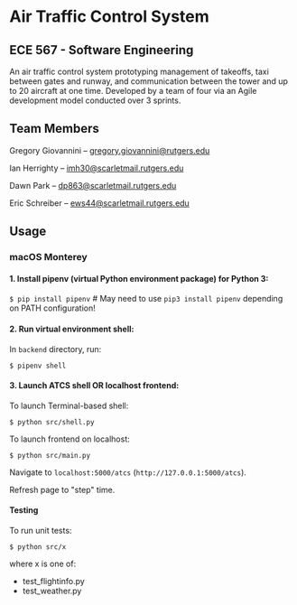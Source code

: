 # Air Traffic Control System
## ECE 567 - Software Engineering

An air traffic control system prototyping management of takeoffs, taxi between gates and runway, and communication between the tower and up to 20 aircraft at one time. Developed by a team of four via an Agile development model conducted over 3 sprints.

## Team Members
Gregory Giovannini – <gregory.giovannini@rutgers.edu>

Ian Herrighty – <imh30@scarletmail.rutgers.edu>

Dawn Park – <dp863@scarletmail.rutgers.edu>

Eric Schreiber – <ews44@scarletmail.rutgers.edu>

## Usage
### macOS Monterey
#### 1. Install pipenv (virtual Python environment package) for Python 3:
`$ pip install pipenv`  # May need to use `pip3 install pipenv` depending on PATH configuration!

#### 2. Run virtual environment shell:
In `backend` directory, run: 

`$ pipenv shell`

#### 3. Launch ATCS shell OR localhost frontend:
To launch Terminal-based shell:

`$ python src/shell.py`

To launch frontend on localhost:

`$ python src/main.py`

Navigate to `localhost:5000/atcs` (`http://127.0.0.1:5000/atcs`).

Refresh page to "step" time.

#### Testing
To run unit tests:

`$ python src/x`

where x is one of:
* test_flightinfo.py
* test_weather.py

